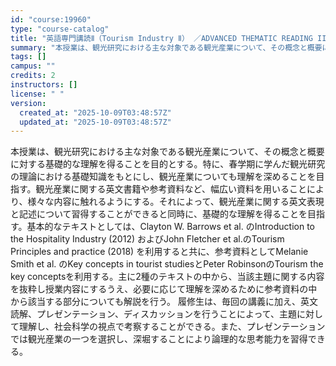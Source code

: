 ```yaml
---
id: "course:19960"
type: "course-catalog"
title: "英語専門講読Ⅱ（Tourism Industry Ⅱ） ／ADVANCED THEMATIC READING II"
summary: "本授業は、観光研究における主な対象である観光産業について、その概念と概要に対する基礎的な理解を得ることを目的とする。特に、春学期に学んだ観光研究の理論における基礎知識をもとにし、観光産業についても理解を深めることを目指す。観光産業に関する英…"
tags: []
campus: ""
credits: 2
instructors: []
license: " "
version:
  created_at: "2025-10-09T03:48:57Z"
  updated_at: "2025-10-09T03:48:57Z"
---
```


本授業は、観光研究における主な対象である観光産業について、その概念と概要に対する基礎的な理解を得ることを目的とする。特に、春学期に学んだ観光研究の理論における基礎知識をもとにし、観光産業についても理解を深めることを目指す。観光産業に関する英文書籍や参考資料など、幅広い資料を用いることにより、様々な内容に触れるようにする。それによって、観光産業に関する英文表現と記述について習得することができると同時に、基礎的な理解を得ることを目指す。基本的なテキストとしては、Clayton W. Barrows et al. のIntroduction to the Hospitality Industry (2012) およびJohn Fletcher et al.のTourism Principles and practice (2018) を利用すると共に、参考資料としてMelanie Smith et al. のKey concepts in tourist studiesとPeter RobinsonのTourism the key conceptsを利用する。主に2種のテキストの中から、当該主題に関する内容を抜粋し授業内容にするうえ、必要に応じて理解を深めるために参考資料の中から該当する部分についても解説を行う。 履修生は、毎回の講義に加え、英文読解、プレゼンテーション、ディスカッションを行うことによって、主題に対して理解し、社会科学の視点で考察することができる。また、プレゼンテーションでは観光産業の一つを選択し、深堀することにより論理的な思考能力を習得できる。

